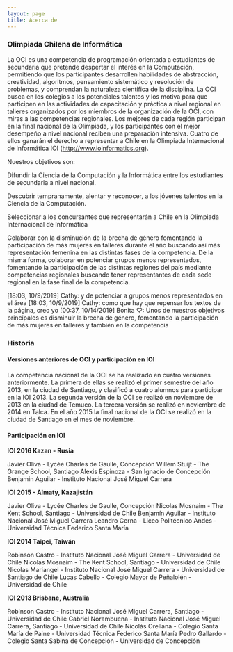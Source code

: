 ```yaml
---
layout: page
title: Acerca de
---
```


### Olimpiada Chilena de Informática

La OCI es una competencia de programación orientada a estudiantes de secundaria que pretende despertar el interés en la Computación, permitiendo que los participantes desarrollen habilidades de abstracción, creatividad, algoritmos, pensamiento sistemático y resolución de problemas, y comprendan la naturaleza científica de la disciplina. La OCI busca en los colegios a los potenciales talentos y los motiva para que participen en las actividades de capacitación y práctica a nivel regional en talleres organizados por los miembros de la organización de la OCI, con miras a las competencias regionales. Los mejores de cada región participan en la final nacional de la Olimpiada, y los participantes con el mejor desempeño a nivel nacional reciben una preparación intensiva. Cuatro de ellos ganarán el derecho a representar a Chile en la Olimpiada Internacional de Informática IOI (<http://www.ioinformatics.org>).

Nuestros objetivos son:

Difundir la Ciencia de la Computación y la Informática entre los estudiantes de secundaria a nivel nacional.

Descubrir tempranamente, alentar y reconocer, a los jóvenes talentos en la Ciencia de la Computación.

Seleccionar a los concursantes que representarán a Chile en la Olimpiada Internacional de Informática

Colaborar con la disminución de la brecha de género fomentando la participación de más mujeres en talleres durante el año buscando así más representación femenina en las distintas fases de la competencia. De la misma forma, colaborar en potenciar grupos menos representados, fomentando la participación de las distintas regiones del país mediante competencias regionales buscando tener representantes de cada sede regional en la fase final de la competencia.



[18:03, 10/9/2019] Cathy: y de potenciar a grupos menos representados en el área
[18:03, 10/9/2019] Cathy: como que hay que repensar los textos de la página, creo yo
[00:37, 10/14/2019] Bonita ♡: Unos de nuestros objetivos principales es disminuir la brecha de género, fomentando la participación de más mujeres en talleres y también en la competencia


### Historia

#### Versiones anteriores de OCI y participación en IOI
La competencia nacional de la OCI se ha realizado en cuatro versiones anteriormente. La primera de ellas se realizó el primer semestre del año 2013, en la ciudad de Santiago, y clasificó a cuatro alumnos para participar en la IOI 2013. La segunda versión de la OCI se realizó en noviembre de 2013 en la ciudad de Temuco. La tercera versión se realizó en noviembre de 2014 en Talca. En el año 2015 la final nacional de la OCI se realizó en la ciudad de Santiago en el mes de noviembre.
 
#### Participación en IOI
**IOI 2016 Kazan - Rusia**
 
Javier Oliva - Lycée Charles de Gaulle, Concepción
Willem Stuijt - The Grange School, Santiago
Alexis Espinoza - San Ignacio de Concepción
Benjamin Aguilar - Instituto Nacional José Miguel Carrera
 
**IOI 2015 - Almaty, Kazajistán**
 
Javier Oliva - Lycée Charles de Gaulle, Concepción
Nicolas Mosnaim - The Kent School, Santiago - Universidad de Chile
Benjamín Aguilar - Instituto Nacional José Miguel Carrera
Leandro Cerna - Liceo Politécnico Andes - Universidad Técnica Federico Santa María
 
**IOI 2014  Taipei, Taiwán**
 
Robinson Castro - Instituto Nacional José Miguel Carrera - Universidad de Chile 
Nicolas Mosnaim - The Kent School, Santiago - Universidad de Chile
Nicolas Mariangel - Instituto Nacional José Miguel Carrera - Universidad de Santiago de Chile 
Lucas Cabello - Colegio Mayor de Peñalolén - Universidad de Chile
 
**IOI 2013 Brisbane, Australia**
 
Robinson Castro - Instituto Nacional José Miguel Carrera, Santiago - Universidad de Chile
Gabriel Norambuena - Instituto Nacional José Miguel Carrera, Santiago - Universidad de Chile
Nicolás Orellana - Colegio Santa María de Paine - Universidad Técnica Federico Santa María
Pedro Gallardo - Colegio Santa Sabina de Concepción - Universidad de Concepción
